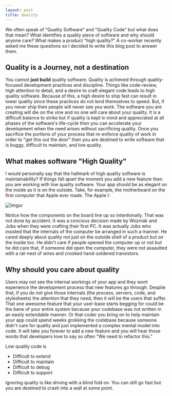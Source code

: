 ```yaml
---
layout: post
title: Quality
---
```


We often speak of "Quality Software" and "Quality Code" but what does that mean? What identifies a quality piece of software and why should anyone care? What makes a product "high quality?" A co-worker recently asked me these questions so I decided to write this blog post to answer them.

## Quality is a Journey, not a destination

You cannot **just build** quality software. Quality is achieved through quality-focused development practices and discipline. Things like code-review, high attention to detail, and a desire to craft elegant code leads to high quality software. Because of this, a high desire to ship fast can result in lower quality since these practices do not lend themselves to speed. But, if you never ship then people will never see you work. The software you are creating will die on the vine and no one will care about your quality. It is a difficult balance to strike but if quality is kept in mind and appreciated at all phases of the software's life-cycle then you can accelerate your development when the need arises without sacrificing quality. Once you sacrifice the portions of your process that re-enforce quality of work in order to "get this out the door" then you are destined to write software that is buggy, difficult to maintain, and low quality.

## What makes software "High Quality"

I would personally say that the hallmark of high quality software is maintainability? If things fall apart the moment you add a new feature then you are working with low quality software. Your app should be as elegant on the inside as it is on the outside. Take, for example, the motherboard on the first computer that Apple ever made. The Apple I:

![Imgur](http://i.imgur.com/sWKTZie.jpg)

Notice how the components on the board line up so intentionally. That was not done by accident. It was a concious decision made by Wozniak and Jobs when they were crafting their first PC. It was actually Jobs who insisted that the internals of the computer be arranged in such a manner. He cared deeply about quality not just on the outside shell of a product but on the inside too. He didn't care if people opened the computer up or not but he did care that, if someone did open the computer, they were not assaulted with a rat-nest of wires and crooked hand-soldered transistors.

## Why should you care about quality

Users may not see the internal workings of your app and they wont experience the development process that new features go through. Despite that, if you do not give those internals (the process, servers, code, and stylesheets) the attention that they need, then it will be the users that suffer. That one awesome feature that your user-base starts begging for could be the bane of your entire system because your codebase was not written in an easily extendable manner. Or that coder you bring on to help maintain your app could spend weeks grokking the codebase because someone didn't care for quality and just implemented a complex mental model into code. It will take you forever to add a new feature and you will hear those words that developers love to say so often "We need to refactor this."

Low quality code is

* Difficult to extend
* Difficult to maintain
* Difficult to debug
* Difficult to support

Ignoring quality is like driving with a blind fold on. You can still go fast but you are destined to crash into a wall at some point.
